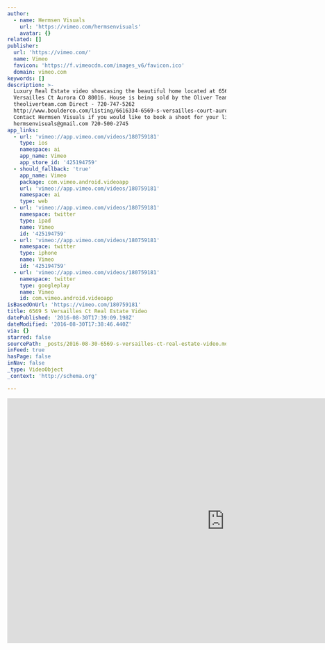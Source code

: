 ```yaml
---
author:
  - name: Hermsen Visuals
    url: 'https://vimeo.com/hermsenvisuals'
    avatar: {}
related: []
publisher:
  url: 'https://vimeo.com/'
  name: Vimeo
  favicon: 'https://f.vimeocdn.com/images_v6/favicon.ico'
  domain: vimeo.com
keywords: []
description: >-
  Luxury Real Estate video showcasing the beautiful home located at 6569 S
  Versailles Ct Aurora CO 80016. House is being sold by the Oliver Team
  theoliverteam.com Direct - 720-747-5262
  http://www.boulderco.com/listing/6616334-6569-s-versailles-court-aurora-co-80016/
  Contact Hermsen Visuals if you would like to book a shoot for your listing.
  hermsenvisuals@gmail.com 720-500-2745
app_links:
  - url: 'vimeo://app.vimeo.com/videos/180759181'
    type: ios
    namespace: ai
    app_name: Vimeo
    app_store_id: '425194759'
  - should_fallback: 'true'
    app_name: Vimeo
    package: com.vimeo.android.videoapp
    url: 'vimeo://app.vimeo.com/videos/180759181'
    namespace: ai
    type: web
  - url: 'vimeo://app.vimeo.com/videos/180759181'
    namespace: twitter
    type: ipad
    name: Vimeo
    id: '425194759'
  - url: 'vimeo://app.vimeo.com/videos/180759181'
    namespace: twitter
    type: iphone
    name: Vimeo
    id: '425194759'
  - url: 'vimeo://app.vimeo.com/videos/180759181'
    namespace: twitter
    type: googleplay
    name: Vimeo
    id: com.vimeo.android.videoapp
isBasedOnUrl: 'https://vimeo.com/180759181'
title: 6569 S Versailles Ct Real Estate Video
datePublished: '2016-08-30T17:39:09.198Z'
dateModified: '2016-08-30T17:38:46.440Z'
via: {}
starred: false
sourcePath: _posts/2016-08-30-6569-s-versailles-ct-real-estate-video.md
inFeed: true
hasPage: false
inNav: false
_type: VideoObject
_context: 'http://schema.org'

---
```

<iframe src="https://cdn.embedly.com/widgets/media.html?src=https%3A%2F%2Fplayer.vimeo.com%2Fvideo%2F180759181&amp;url=https%3A%2F%2Fvimeo.com%2F180759181&amp;image=https%3A%2F%2Fi.vimeocdn.com%2Fvideo%2F589089541_1280.jpg&amp;key=b7d04c9b404c499eba89ee7072e1c4f7&amp;type=text%2Fhtml&amp;schema=vimeo" width="1000" height="563" scrolling="no" frameborder="0" allowfullscreen="" style=""></iframe>